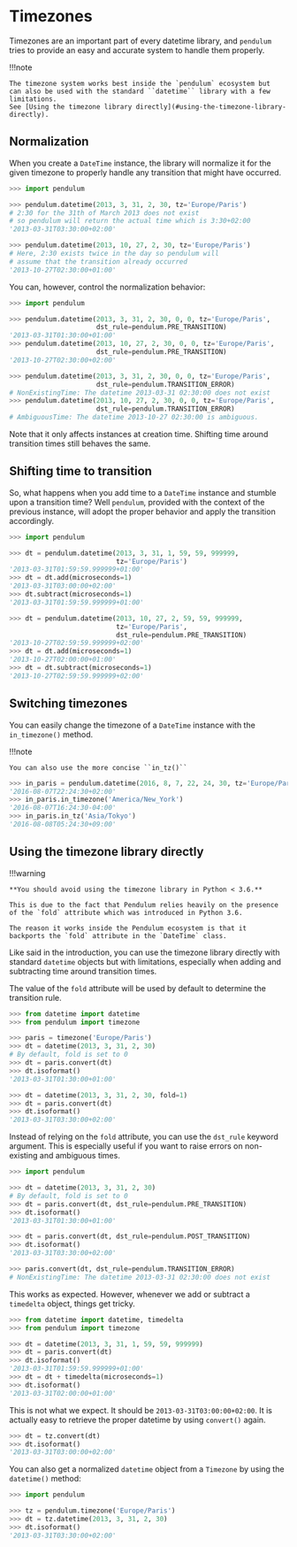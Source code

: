 # Timezones

Timezones are an important part of every datetime library, and `pendulum`
tries to provide an easy and accurate system to handle them properly.

!!!note

    The timezone system works best inside the `pendulum` ecosystem but
    can also be used with the standard ``datetime`` library with a few limitations.
    See [Using the timezone library directly](#using-the-timezone-library-directly).

## Normalization

When you create a `DateTime` instance, the library will normalize it for the
given timezone to properly handle any transition that might have occurred.

```python
>>> import pendulum

>>> pendulum.datetime(2013, 3, 31, 2, 30, tz='Europe/Paris')
# 2:30 for the 31th of March 2013 does not exist
# so pendulum will return the actual time which is 3:30+02:00
'2013-03-31T03:30:00+02:00'

>>> pendulum.datetime(2013, 10, 27, 2, 30, tz='Europe/Paris')
# Here, 2:30 exists twice in the day so pendulum will
# assume that the transition already occurred
'2013-10-27T02:30:00+01:00'
```

You can, however, control the normalization behavior:

```python
>>> import pendulum

>>> pendulum.datetime(2013, 3, 31, 2, 30, 0, 0, tz='Europe/Paris',
                      dst_rule=pendulum.PRE_TRANSITION)
'2013-03-31T01:30:00+01:00'
>>> pendulum.datetime(2013, 10, 27, 2, 30, 0, 0, tz='Europe/Paris',
                      dst_rule=pendulum.PRE_TRANSITION)
'2013-10-27T02:30:00+02:00'

>>> pendulum.datetime(2013, 3, 31, 2, 30, 0, 0, tz='Europe/Paris',
                      dst_rule=pendulum.TRANSITION_ERROR)
# NonExistingTime: The datetime 2013-03-31 02:30:00 does not exist
>>> pendulum.datetime(2013, 10, 27, 2, 30, 0, 0, tz='Europe/Paris',
                      dst_rule=pendulum.TRANSITION_ERROR)
# AmbiguousTime: The datetime 2013-10-27 02:30:00 is ambiguous.
```

Note that it only affects instances at creation time. Shifting time around
transition times still behaves the same.

## Shifting time to transition

So, what happens when you add time to a `DateTime` instance and stumble upon
a transition time?
Well `pendulum`, provided with the context of the previous instance, will
adopt the proper behavior and apply the transition accordingly.

```python
>>> import pendulum

>>> dt = pendulum.datetime(2013, 3, 31, 1, 59, 59, 999999,
                           tz='Europe/Paris')
'2013-03-31T01:59:59.999999+01:00'
>>> dt = dt.add(microseconds=1)
'2013-03-31T03:00:00+02:00'
>>> dt.subtract(microseconds=1)
'2013-03-31T01:59:59.999999+01:00'

>>> dt = pendulum.datetime(2013, 10, 27, 2, 59, 59, 999999,
                           tz='Europe/Paris',
                           dst_rule=pendulum.PRE_TRANSITION)
'2013-10-27T02:59:59.999999+02:00'
>>> dt = dt.add(microseconds=1)
'2013-10-27T02:00:00+01:00'
>>> dt = dt.subtract(microseconds=1)
'2013-10-27T02:59:59.999999+02:00'
```

## Switching timezones

You can easily change the timezone of a `DateTime` instance
with the `in_timezone()` method.

!!!note

    You can also use the more concise ``in_tz()``

```python
>>> in_paris = pendulum.datetime(2016, 8, 7, 22, 24, 30, tz='Europe/Paris')
'2016-08-07T22:24:30+02:00'
>>> in_paris.in_timezone('America/New_York')
'2016-08-07T16:24:30-04:00'
>>> in_paris.in_tz('Asia/Tokyo')
'2016-08-08T05:24:30+09:00'
```

## Using the timezone library directly

!!!warning

    **You should avoid using the timezone library in Python < 3.6.**

    This is due to the fact that Pendulum relies heavily on the presence
    of the `fold` attribute which was introduced in Python 3.6.

    The reason it works inside the Pendulum ecosystem is that it
    backports the `fold` attribute in the `DateTime` class.

Like said in the introduction, you can use the timezone library
directly with standard `datetime` objects but with limitations, especially
when adding and subtracting time around transition times.

The value of the `fold` attribute will be used
by default to determine the transition rule.

```python
>>> from datetime import datetime
>>> from pendulum import timezone

>>> paris = timezone('Europe/Paris')
>>> dt = datetime(2013, 3, 31, 2, 30)
# By default, fold is set to 0
>>> dt = paris.convert(dt)
>>> dt.isoformat()
'2013-03-31T01:30:00+01:00'

>>> dt = datetime(2013, 3, 31, 2, 30, fold=1)
>>> dt = paris.convert(dt)
>>> dt.isoformat()
'2013-03-31T03:30:00+02:00'
```

Instead of relying on the `fold` attribute, you can use the `dst_rule`
keyword argument. This is especially useful if you want to raise errors
on non-existing and ambiguous times.

```python
>>> import pendulum

>>> dt = datetime(2013, 3, 31, 2, 30)
# By default, fold is set to 0
>>> dt = paris.convert(dt, dst_rule=pendulum.PRE_TRANSITION)
>>> dt.isoformat()
'2013-03-31T01:30:00+01:00'

>>> dt = paris.convert(dt, dst_rule=pendulum.POST_TRANSITION)
>>> dt.isoformat()
'2013-03-31T03:30:00+02:00'

>>> paris.convert(dt, dst_rule=pendulum.TRANSITION_ERROR)
# NonExistingTime: The datetime 2013-03-31 02:30:00 does not exist
```

This works as expected. However, whenever we add or subtract a `timedelta`
object, things get tricky.

```python
>>> from datetime import datetime, timedelta
>>> from pendulum import timezone

>>> dt = datetime(2013, 3, 31, 1, 59, 59, 999999)
>>> dt = paris.convert(dt)
>>> dt.isoformat()
'2013-03-31T01:59:59.999999+01:00'
>>> dt = dt + timedelta(microseconds=1)
>>> dt.isoformat()
'2013-03-31T02:00:00+01:00'
```

This is not what we expect. It should be `2013-03-31T03:00:00+02:00`.
It is actually easy to retrieve the proper datetime by using `convert()`
again.

```python
>>> dt = tz.convert(dt)
>>> dt.isoformat()
'2013-03-31T03:00:00+02:00'
```

You can also get a normalized `datetime` object
from a `Timezone` by using the `datetime()` method:

```python
>>> import pendulum

>>> tz = pendulum.timezone('Europe/Paris')
>>> dt = tz.datetime(2013, 3, 31, 2, 30)
>>> dt.isoformat()
'2013-03-31T03:30:00+02:00'
```
